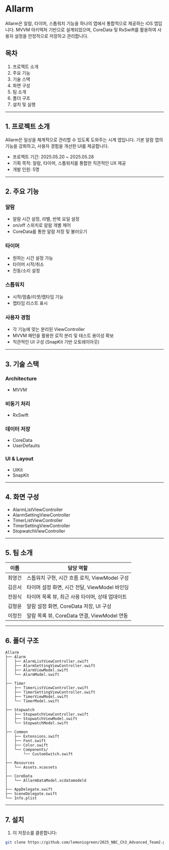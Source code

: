 # Allarm

Allarm은 알람, 타이머, 스톱워치 기능을 하나의 앱에서 통합적으로 제공하는 iOS 앱입니다. MVVM 아키텍처 기반으로 설계되었으며, CoreData 및 RxSwift를 활용하여 사용자 설정을 안정적으로 저장하고 관리합니다.

## 목차

1. 프로젝트 소개
2. 주요 기능
3. 기술 스택
4. 화면 구성
5. 팀 소개
6. 폴더 구조
7. 설치 및 실행

---

## 1. 프로젝트 소개

Allarm은 일상을 체계적으로 관리할 수 있도록 도와주는 시계 앱입니다. 기본 알람 앱의 기능을 강화하고, 사용자 경험을 개선한 UI를 제공합니다.

* 프로젝트 기간: 2025.05.20 \~ 2025.05.28
* 기획 목적: 알람, 타이머, 스톱워치를 통합한 직관적인 UX 제공
* 개발 인원: 5명

---

## 2. 주요 기능

### 알람

* 알람 시간 설정, 라벨, 반복 요일 설정
* on/off 스위치로 알람 개별 제어
* CoreData를 통한 알람 저장 및 불러오기

### 타이머

* 원하는 시간 설정 가능
* 타이머 시작/취소
* 진동/소리 설정

### 스톱워치

* 시작/멈춤/리셋/랩타임 기능
* 랩타임 리스트 표시

### 사용자 경험

* 각 기능에 맞는 분리된 ViewController
* MVVM 패턴을 활용한 로직 분리 및 테스트 용이성 확보
* 직관적인 UI 구성 (SnapKit 기반 오토레이아웃)

---

## 3. 기술 스택

### Architecture

* MVVM

### 비동기 처리

* RxSwift

### 데이터 저장

* CoreData
* UserDefaults

### UI & Layout

* UIKit
* SnapKit

---

## 4. 화면 구성

* AlarmListViewController
* AlarmSettingViewController
* TimerListViewController
* TimerSettingViewController
* StopwatchViewController

---

## 5. 팀 소개

| 이름  | 담당 역할 |
| --- | ------------------------------------ |
| 최영건 | 스톱워치 구현, 시간 흐름 로직, ViewModel 구성 |
| 김은서 | 타이머 설정 화면, 시간 전달, ViewModel 바인딩 |
| 전원식 | 타이머 목록 뷰, 최근 사용 타이머, 상태 업데이트 |
| 김형윤 | 알람 설정 화면, CoreData 저장, UI 구성 |
| 이정진 | 알람 목록 뷰, CoreData 연결, ViewModel 연동 |

---

## 6. 폴더 구조

```
Allarm
├── Alarm
│   ├── AlarmListViewController.swift
│   ├── AlarmSettingViewController.swift
│   ├── AlarmViewModel.swift
│   └── AlarmModel.swift
│
├── Timer
│   ├── TimerListViewController.swift
│   ├── TimerSettingViewController.swift
│   ├── TimerViewModel.swift
│   └── TimerModel.swift
│
├── Stopwatch
│   ├── StopwatchViewController.swift
│   ├── StopwatchViewModel.swift
│   └── StopwatchModel.swift
│
├── Common
│   ├── Extensions.swift
│   ├── Font.swift
│   ├── Color.swift
│   └── Components/
│       └── CustomSwitch.swift
│
├── Resources
│   └── Assets.xcassets
│
├── CoreData
│   └── AllarmDataModel.xcdatamodeld
│
├── AppDelegate.swift
├── SceneDelegate.swift
└── Info.plist
```

---

## 7. 설치

1. 이 저장소를 클론합니다:

```bash
git clone https://github.com/lemonisgreen/2025_NBC_Ch3_Advanced_Team2.git
```
